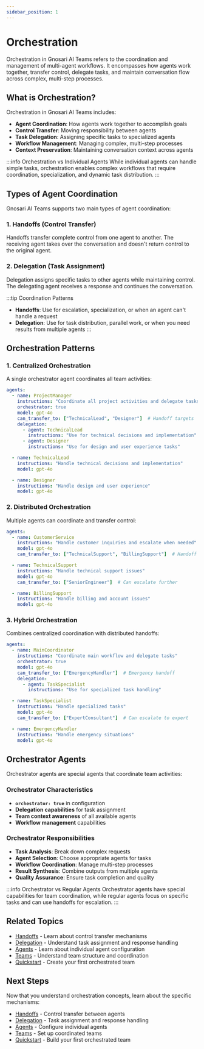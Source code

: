 ```yaml
---
sidebar_position: 1
---
```


# Orchestration

Orchestration in Gnosari AI Teams refers to the coordination and management of multi-agent workflows. It encompasses how agents work together, transfer control, delegate tasks, and maintain conversation flow across complex, multi-step processes.

## What is Orchestration?

Orchestration in Gnosari AI Teams includes:
- **Agent Coordination**: How agents work together to accomplish goals
- **Control Transfer**: Moving responsibility between agents
- **Task Delegation**: Assigning specific tasks to specialized agents
- **Workflow Management**: Managing complex, multi-step processes
- **Context Preservation**: Maintaining conversation context across agents

:::info Orchestration vs Individual Agents
While individual agents can handle simple tasks, orchestration enables complex workflows that require coordination, specialization, and dynamic task distribution.
:::

## Types of Agent Coordination

Gnosari AI Teams supports two main types of agent coordination:

### 1. **Handoffs** (Control Transfer)
Handoffs transfer complete control from one agent to another. The receiving agent takes over the conversation and doesn't return control to the original agent.

### 2. **Delegation** (Task Assignment)
Delegation assigns specific tasks to other agents while maintaining control. The delegating agent receives a response and continues the conversation.

:::tip Coordination Patterns
- **Handoffs**: Use for escalation, specialization, or when an agent can't handle a request
- **Delegation**: Use for task distribution, parallel work, or when you need results from multiple agents
:::

## Orchestration Patterns

### 1. **Centralized Orchestration**
A single orchestrator agent coordinates all team activities:

```yaml
agents:
  - name: ProjectManager
    instructions: "Coordinate all project activities and delegate tasks"
    orchestrator: true
    model: gpt-4o
    can_transfer_to: ["TechnicalLead", "Designer"]  # Handoff targets
    delegation:
      - agent: TechnicalLead
        instructions: "Use for technical decisions and implementation"
      - agent: Designer
        instructions: "Use for design and user experience tasks"

  - name: TechnicalLead
    instructions: "Handle technical decisions and implementation"
    model: gpt-4o

  - name: Designer
    instructions: "Handle design and user experience"
    model: gpt-4o
```

### 2. **Distributed Orchestration**
Multiple agents can coordinate and transfer control:

```yaml
agents:
  - name: CustomerService
    instructions: "Handle customer inquiries and escalate when needed"
    model: gpt-4o
    can_transfer_to: ["TechnicalSupport", "BillingSupport"]  # Handoff targets

  - name: TechnicalSupport
    instructions: "Handle technical support issues"
    model: gpt-4o
    can_transfer_to: ["SeniorEngineer"]  # Can escalate further

  - name: BillingSupport
    instructions: "Handle billing and account issues"
    model: gpt-4o
```

### 3. **Hybrid Orchestration**
Combines centralized coordination with distributed handoffs:

```yaml
agents:
  - name: MainCoordinator
    instructions: "Coordinate main workflow and delegate tasks"
    orchestrator: true
    model: gpt-4o
    can_transfer_to: ["EmergencyHandler"]  # Emergency handoff
    delegation:
      - agent: TaskSpecialist
        instructions: "Use for specialized task handling"

  - name: TaskSpecialist
    instructions: "Handle specialized tasks"
    model: gpt-4o
    can_transfer_to: ["ExpertConsultant"]  # Can escalate to expert

  - name: EmergencyHandler
    instructions: "Handle emergency situations"
    model: gpt-4o
```

## Orchestrator Agents

Orchestrator agents are special agents that coordinate team activities:

### Orchestrator Characteristics
- **`orchestrator: true`** in configuration
- **Delegation capabilities** for task assignment
- **Team context awareness** of all available agents
- **Workflow management** capabilities

### Orchestrator Responsibilities
- **Task Analysis**: Break down complex requests
- **Agent Selection**: Choose appropriate agents for tasks
- **Workflow Coordination**: Manage multi-step processes
- **Result Synthesis**: Combine outputs from multiple agents
- **Quality Assurance**: Ensure task completion and quality

:::info Orchestrator vs Regular Agents
Orchestrator agents have special capabilities for team coordination, while regular agents focus on specific tasks and can use handoffs for escalation.
:::

## Related Topics

- [Handoffs](handoffs) - Learn about control transfer mechanisms
- [Delegation](delegation) - Understand task assignment and response handling
- [Agents](../agents) - Learn about individual agent configuration
- [Teams](../teams) - Understand team structure and coordination
- [Quickstart](../quickstart) - Create your first orchestrated team

## Next Steps

Now that you understand orchestration concepts, learn about the specific mechanisms:

- [Handoffs](handoffs) - Control transfer between agents
- [Delegation](delegation) - Task assignment and response handling
- [Agents](../agents) - Configure individual agents
- [Teams](../teams) - Set up coordinated teams
- [Quickstart](../quickstart) - Build your first orchestrated team